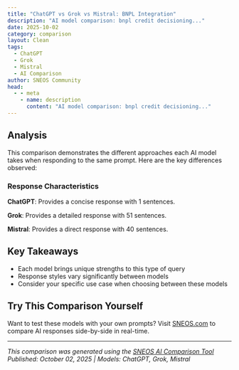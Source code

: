 ```yaml
---
title: "ChatGPT vs Grok vs Mistral: BNPL Integration"
description: "AI model comparison: bnpl credit decisioning..."
date: 2025-10-02
category: comparison
layout: Clean
tags:
  - ChatGPT
  - Grok
  - Mistral
  - AI Comparison
author: SNEOS Community
head:
  - - meta
    - name: description
      content: "AI model comparison: bnpl credit decisioning..."
---
```


<ChatComparison
  title="ChatGPT vs Grok vs Mistral: BNPL Integration"
  prompt="bnpl credit decisioning"
  :responses='{
    "ChatGPT": "Error calling OpenAI API.",
    "Grok": "BNPL (Buy Now, Pay Later) credit decisioning refers to the process of evaluating whether a customer qualifies for a BNPL service, which allows them to make a purchase and pay for it in installments over time without immediate full payment. This decisioning process involves assessing the customer\u0027s creditworthiness, risk profile, and ability to repay the deferred payments while minimizing the risk of default for the BNPL provider. Here\u0027s a detailed breakdown of BNPL credit decisioning:\n\n### Key Components of BNPL Credit Decisioning\n1. **Customer Data Collection**:\n   - **Personal Information**: Name, age, address, and contact details.\n   - **Financial Information**: Income, employment status, and sometimes bank account or transaction history.\n   - **Purchase Details**: Value of the transaction, merchant, and type of goods/services.\n\n2. **Credit Assessment**:\n   - Unlike traditional credit systems that heavily rely on credit scores (e.g., FICO), many BNPL providers use alternative data and proprietary algorithms to assess creditworthiness, especially since BNPL often targets underbanked or younger consumers with limited credit history.\n   - Common factors include:\n     - **Soft Credit Checks**: Some BNPL providers perform soft inquiries that don\u2019t impact the customer\u2019s credit score.\n     - **Transaction History**: Past behavior with BNPL services or similar platforms.\n     - **Affordability Analysis**: Evaluating whether the customer can afford the installment payments based on their income or spending patterns.\n\n3. **Risk Scoring**:\n   - BNPL providers often develop risk models to assign a score to each applicant, indicating the likelihood of default or late payments.\n   - Machine learning and AI are frequently used to analyze vast amounts of data, including non-traditional data points like social media activity, online shopping habits, or device usage patterns.\n\n4. **Regulatory and Compliance Checks**:\n   - Ensuring adherence to local regulations, such as anti-money laundering (AML) laws and know-your-customer (KYC) requirements.\n   - Some regions have specific rules for short-term lending or consumer protection that BNPL providers must follow.\n\n5. **Real-Time Decisioning**:\n   - BNPL credit decisions are often made instantly at the point of sale (online or in-store). This requires automated systems that can quickly process data and provide approvals or denials within seconds.\n   - APIs integrate with merchant checkout systems to enable seamless decisioning.\n\n6. **Approval or Denial**:\n   - If approved, the customer is offered a payment plan (e.g., 4 installments over 6 weeks) with clear terms on interest (if any), fees for late payments, and repayment schedules.\n   - If denied, the customer is typically not provided credit, and alternative payment methods are required.\n\n### Unique Aspects of BNPL Credit Decisioning\n- **Lower Barriers**: BNPL often has more lenient criteria compared to traditional loans or credit cards, making it accessible to those with poor or no credit history.\n- **Merchant Partnership**: BNPL providers often partner with merchants, and the decisioning process may factor in the merchant\u0027s risk profile or customer base.\n- **Short-Term Nature**: Since BNPL involves short-term credit (weeks to months), decisioning focuses on immediate affordability rather than long-term creditworthiness.\n- **Interest-Free Model**: Many BNPL services don\u2019t charge interest, instead relying on merchant fees or late payment penalties, which influences how risk is assessed.\n\n### Challenges in BNPL Credit Decisioning\n- **Default Risk**: Without traditional credit checks, there\u0027s a higher risk of customers defaulting on payments.\n- **Fraud**: BNPL systems can be vulnerable to identity theft or fraudulent applications.\n- **Regulatory Scrutiny**: As BNPL grows, governments are introducing stricter regulations to prevent over-indebtedness and ensure transparency.\n- **Data Privacy**: Using alternative data for decisioning raises concerns about how customer information is collected, stored, and used.\n\n### Technologies and Tools Used\n- **Machine Learning and AI**: For predictive analytics and risk scoring.\n- **APIs**: For real-time integration with e-commerce platforms.\n- **Alternative Data Platforms**: To assess creditworthiness beyond traditional credit bureaus (e.g., Plaid for bank data or social media analytics).\n- **Fraud Detection Tools**: To flag suspicious activities or applications.\n\n### Benefits of Effective BNPL Credit Decisioning\n- **Increased Sales for Merchants**: Approving more customers leads to higher conversion rates.\n- **Customer Access**: Enhances financial inclusion for underserved populations.\n- **Risk Mitigation**: Advanced algorithms help reduce defaults and fraud.\n- **Customer Experience**: Seamless and quick decisions improve satisfaction at checkout.\n\n### Conclusion\nBNPL credit decisioning is a critical component of the BNPL ecosystem, balancing the need to provide accessible credit with the necessity of managing risk. As the industry evolves, providers are increasingly leveraging advanced technologies and alternative data to improve accuracy and inclusivity in their decision-making processes, while also navigating regulatory and ethical considerations. If you\u0027re looking for specifics on a particular BNPL provider (e.g., Affirm, Klarna, Afterpay), or want to dive deeper into a specific aspect like fraud prevention or AI models, let me know!",
    "Mistral": "Buy Now, Pay Later (BNPL) credit decisioning is a critical process for BNPL providers to assess the creditworthiness of consumers and manage risk effectively. Here are some key aspects and steps involved in BNPL credit decisioning:\n\n### 1. **Data Collection**\n   - **Consumer Information:** Basic details like name, address, contact information, and employment status.\n   - **Transaction History:** Past purchase behavior, payment history, and any defaults or late payments.\n   - **Credit Scores:** Traditional credit scores from credit bureaus, if available.\n   - **Alternative Data:** Social media activity, utility payments, rental history, and other non-traditional data sources.\n\n### 2. **Risk Assessment**\n   - **Credit Scoring Models:** Use of proprietary algorithms and models to evaluate the likelihood of repayment.\n   - **Fraud Detection:** Implementation of fraud detection mechanisms to identify and prevent fraudulent transactions.\n   - **Behavioral Analytics:** Analysis of consumer behavior patterns to predict future payment behavior.\n\n### 3. **Decision-Making**\n   - **Approval/Rejection:** Based on the risk assessment, decide whether to approve or reject the BNPL request.\n   - **Credit Limits:** Determine the maximum credit limit for the consumer based on their risk profile.\n   - **Payment Plans:** Offer different payment plans (e.g., 4 installments, 6 installments) based on the consumer\u0027s creditworthiness and purchase amount.\n\n### 4. **Monitoring and Adjustment**\n   - **Ongoing Monitoring:** Continuous monitoring of the consumer\u0027s payment behavior and adjusting credit limits or payment plans as needed.\n   - **Risk Management:** Regular updates to risk models and fraud detection systems to adapt to changing market conditions and consumer behavior.\n\n### 5. **Compliance and Regulation**\n   - **Regulatory Compliance:** Ensure compliance with local and international regulations related to consumer credit and data privacy.\n   - **Transparency:** Provide clear and transparent terms and conditions to consumers, including interest rates, fees, and repayment schedules.\n\n### 6. **Technology and Tools**\n   - **Machine Learning:** Use of machine learning algorithms to improve the accuracy of credit scoring models.\n   - **Data Analytics:** Advanced data analytics tools to process and analyze large volumes of data.\n   - **Automation:** Automated decision-making systems to speed up the credit approval process.\n\n### 7. **Customer Experience**\n   - **User-Friendly Interface:** Ensure the application process is simple and user-friendly.\n   - **Customer Support:** Provide robust customer support to address any issues or concerns.\n   - **Education:** Educate consumers about responsible use of BNPL services and the importance of timely repayments.\n\n### 8. **Feedback Loop**\n   - **Consumer Feedback:** Collect and analyze consumer feedback to improve the credit decisioning process.\n   - **Performance Metrics:** Track key performance indicators (KPIs) such as approval rates, default rates, and customer satisfaction to measure the effectiveness of the credit decisioning process.\n\n### Challenges\n   - **Data Privacy:** Ensuring the protection of consumer data and compliance with data privacy regulations.\n   - **Risk Management:** Balancing the need to approve more consumers with the risk of defaults and fraud.\n   - **Consumer Education:** Educating consumers about the risks and responsibilities associated with BNPL services.\n\n### Best Practices\n   - **Transparent Communication:** Clearly communicate the terms and conditions, including any fees or interest rates.\n   - **Flexible Payment Options:** Offer a variety of payment plans to cater to different consumer needs.\n   - **Continuous Improvement:** Regularly update and improve credit decisioning models based on new data and market trends.\n\nBy implementing a robust and efficient credit decisioning process, BNPL providers can effectively manage risk, ensure compliance, and provide a positive customer experience."
  }'
  published-date="10:55"
/>

## Analysis

This comparison demonstrates the different approaches each AI model takes when responding to the same prompt. Here are the key differences observed:

### Response Characteristics

**ChatGPT**: Provides a concise response with 1 sentences. 

**Grok**: Provides a detailed response with 51 sentences. 

**Mistral**: Provides a direct response with 40 sentences. 

## Key Takeaways

- Each model brings unique strengths to this type of query
- Response styles vary significantly between models
- Consider your specific use case when choosing between these models

## Try This Comparison Yourself

Want to test these models with your own prompts? Visit [SNEOS.com](https://sneos.com) to compare AI responses side-by-side in real-time.

---

*This comparison was generated using the [SNEOS AI Comparison Tool](https://sneos.com)*
*Published: October 02, 2025 | Models: ChatGPT, Grok, Mistral*
